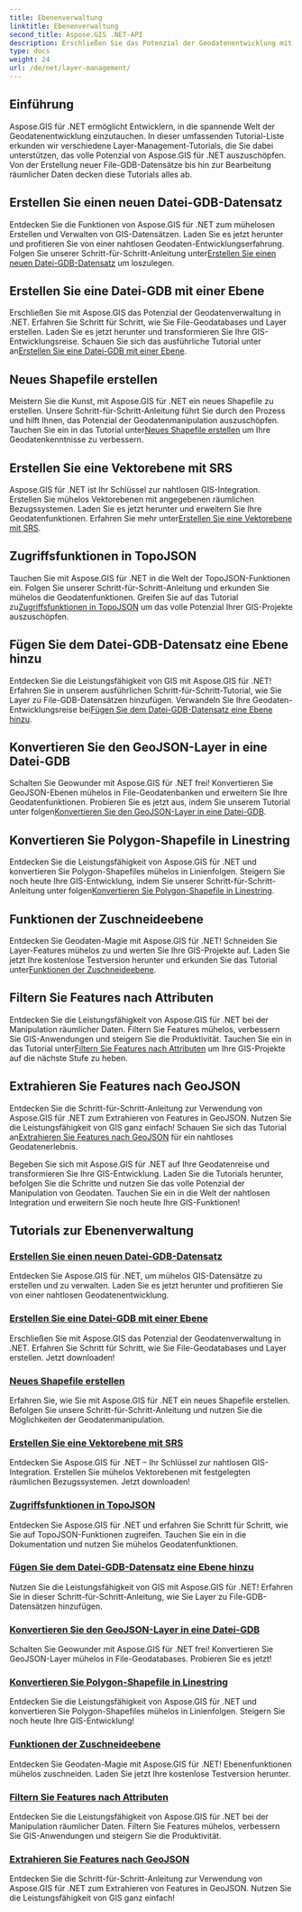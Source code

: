 ```yaml
---
title: Ebenenverwaltung
linktitle: Ebenenverwaltung
second_title: Aspose.GIS .NET-API
description: Erschließen Sie das Potenzial der Geodatenentwicklung mit Aspose.GIS für .NET-Tutorials. Erstellen, verwalten und bearbeiten Sie mühelos GIS-Datensätze.
type: docs
weight: 24
url: /de/net/layer-management/
---
```

## Einführung

Aspose.GIS für .NET ermöglicht Entwicklern, in die spannende Welt der Geodatenentwicklung einzutauchen. In dieser umfassenden Tutorial-Liste erkunden wir verschiedene Layer-Management-Tutorials, die Sie dabei unterstützen, das volle Potenzial von Aspose.GIS für .NET auszuschöpfen. Von der Erstellung neuer File-GDB-Datensätze bis hin zur Bearbeitung räumlicher Daten decken diese Tutorials alles ab.

## Erstellen Sie einen neuen Datei-GDB-Datensatz 
 Entdecken Sie die Funktionen von Aspose.GIS für .NET zum mühelosen Erstellen und Verwalten von GIS-Datensätzen. Laden Sie es jetzt herunter und profitieren Sie von einer nahtlosen Geodaten-Entwicklungserfahrung. Folgen Sie unserer Schritt-für-Schritt-Anleitung unter[Erstellen Sie einen neuen Datei-GDB-Datensatz](./create-new-file-gdb-dataset/) um loszulegen.

## Erstellen Sie eine Datei-GDB mit einer Ebene 
 Erschließen Sie mit Aspose.GIS das Potenzial der Geodatenverwaltung in .NET. Erfahren Sie Schritt für Schritt, wie Sie File-Geodatabases und Layer erstellen. Laden Sie es jetzt herunter und transformieren Sie Ihre GIS-Entwicklungsreise. Schauen Sie sich das ausführliche Tutorial unter an[Erstellen Sie eine Datei-GDB mit einer Ebene](./create-file-gdb-with-single-layer/).

## Neues Shapefile erstellen 
 Meistern Sie die Kunst, mit Aspose.GIS für .NET ein neues Shapefile zu erstellen. Unsere Schritt-für-Schritt-Anleitung führt Sie durch den Prozess und hilft Ihnen, das Potenzial der Geodatenmanipulation auszuschöpfen. Tauchen Sie ein in das Tutorial unter[Neues Shapefile erstellen](./create-new-shapefile/) um Ihre Geodatenkenntnisse zu verbessern.

## Erstellen Sie eine Vektorebene mit SRS 
Aspose.GIS für .NET ist Ihr Schlüssel zur nahtlosen GIS-Integration. Erstellen Sie mühelos Vektorebenen mit angegebenen räumlichen Bezugssystemen. Laden Sie es jetzt herunter und erweitern Sie Ihre Geodatenfunktionen. Erfahren Sie mehr unter[Erstellen Sie eine Vektorebene mit SRS](./create-vector-layer-with-srs/).

## Zugriffsfunktionen in TopoJSON 
 Tauchen Sie mit Aspose.GIS für .NET in die Welt der TopoJSON-Funktionen ein. Folgen Sie unserer Schritt-für-Schritt-Anleitung und erkunden Sie mühelos die Geodatenfunktionen. Greifen Sie auf das Tutorial zu[Zugriffsfunktionen in TopoJSON](./access-features-in-topojson/) um das volle Potenzial Ihrer GIS-Projekte auszuschöpfen.

## Fügen Sie dem Datei-GDB-Datensatz eine Ebene hinzu 
 Entdecken Sie die Leistungsfähigkeit von GIS mit Aspose.GIS für .NET! Erfahren Sie in unserem ausführlichen Schritt-für-Schritt-Tutorial, wie Sie Layer zu File-GDB-Datensätzen hinzufügen. Verwandeln Sie Ihre Geodaten-Entwicklungsreise bei[Fügen Sie dem Datei-GDB-Datensatz eine Ebene hinzu](./add-layer-to-file-gdb-dataset/).

## Konvertieren Sie den GeoJSON-Layer in eine Datei-GDB 
 Schalten Sie Geowunder mit Aspose.GIS für .NET frei! Konvertieren Sie GeoJSON-Ebenen mühelos in File-Geodatenbanken und erweitern Sie Ihre Geodatenfunktionen. Probieren Sie es jetzt aus, indem Sie unserem Tutorial unter folgen[Konvertieren Sie den GeoJSON-Layer in eine Datei-GDB](./convert-geojson-layer-to-file-gdb/).

## Konvertieren Sie Polygon-Shapefile in Linestring 
Entdecken Sie die Leistungsfähigkeit von Aspose.GIS für .NET und konvertieren Sie Polygon-Shapefiles mühelos in Linienfolgen. Steigern Sie noch heute Ihre GIS-Entwicklung, indem Sie unserer Schritt-für-Schritt-Anleitung unter folgen[Konvertieren Sie Polygon-Shapefile in Linestring](./convert-polygon-shapefile-to-linestring/).

## Funktionen der Zuschneideebene 
 Entdecken Sie Geodaten-Magie mit Aspose.GIS für .NET! Schneiden Sie Layer-Features mühelos zu und werten Sie Ihre GIS-Projekte auf. Laden Sie jetzt Ihre kostenlose Testversion herunter und erkunden Sie das Tutorial unter[Funktionen der Zuschneideebene](./crop-layer-features/).

## Filtern Sie Features nach Attributen 
 Entdecken Sie die Leistungsfähigkeit von Aspose.GIS für .NET bei der Manipulation räumlicher Daten. Filtern Sie Features mühelos, verbessern Sie GIS-Anwendungen und steigern Sie die Produktivität. Tauchen Sie ein in das Tutorial unter[Filtern Sie Features nach Attributen](./filter-features-by-attribute/) um Ihre GIS-Projekte auf die nächste Stufe zu heben.

## Extrahieren Sie Features nach GeoJSON 
 Entdecken Sie die Schritt-für-Schritt-Anleitung zur Verwendung von Aspose.GIS für .NET zum Extrahieren von Features in GeoJSON. Nutzen Sie die Leistungsfähigkeit von GIS ganz einfach! Schauen Sie sich das Tutorial an[Extrahieren Sie Features nach GeoJSON](./extract-features-to-geojson/) für ein nahtloses Geodatenerlebnis.

Begeben Sie sich mit Aspose.GIS für .NET auf Ihre Geodatenreise und transformieren Sie Ihre GIS-Entwicklung. Laden Sie die Tutorials herunter, befolgen Sie die Schritte und nutzen Sie das volle Potenzial der Manipulation von Geodaten. Tauchen Sie ein in die Welt der nahtlosen Integration und erweitern Sie noch heute Ihre GIS-Funktionen!
## Tutorials zur Ebenenverwaltung
### [Erstellen Sie einen neuen Datei-GDB-Datensatz](./create-new-file-gdb-dataset/)
Entdecken Sie Aspose.GIS für .NET, um mühelos GIS-Datensätze zu erstellen und zu verwalten. Laden Sie es jetzt herunter und profitieren Sie von einer nahtlosen Geodatenentwicklung. 
### [Erstellen Sie eine Datei-GDB mit einer Ebene](./create-file-gdb-with-single-layer/)
Erschließen Sie mit Aspose.GIS das Potenzial der Geodatenverwaltung in .NET. Erfahren Sie Schritt für Schritt, wie Sie File-Geodatabases und Layer erstellen. Jetzt downloaden!
### [Neues Shapefile erstellen](./create-new-shapefile/)
Erfahren Sie, wie Sie mit Aspose.GIS für .NET ein neues Shapefile erstellen. Befolgen Sie unsere Schritt-für-Schritt-Anleitung und nutzen Sie die Möglichkeiten der Geodatenmanipulation.
### [Erstellen Sie eine Vektorebene mit SRS](./create-vector-layer-with-srs/)
Entdecken Sie Aspose.GIS für .NET – Ihr Schlüssel zur nahtlosen GIS-Integration. Erstellen Sie mühelos Vektorebenen mit festgelegten räumlichen Bezugssystemen. Jetzt downloaden!
### [Zugriffsfunktionen in TopoJSON](./access-features-in-topojson/)
Entdecken Sie Aspose.GIS für .NET und erfahren Sie Schritt für Schritt, wie Sie auf TopoJSON-Funktionen zugreifen. Tauchen Sie ein in die Dokumentation und nutzen Sie mühelos Geodatenfunktionen.
### [Fügen Sie dem Datei-GDB-Datensatz eine Ebene hinzu](./add-layer-to-file-gdb-dataset/)
Nutzen Sie die Leistungsfähigkeit von GIS mit Aspose.GIS für .NET! Erfahren Sie in dieser Schritt-für-Schritt-Anleitung, wie Sie Layer zu File-GDB-Datensätzen hinzufügen.
### [Konvertieren Sie den GeoJSON-Layer in eine Datei-GDB](./convert-geojson-layer-to-file-gdb/)
Schalten Sie Geowunder mit Aspose.GIS für .NET frei! Konvertieren Sie GeoJSON-Layer mühelos in File-Geodatabases. Probieren Sie es jetzt!
### [Konvertieren Sie Polygon-Shapefile in Linestring](./convert-polygon-shapefile-to-linestring/)
Entdecken Sie die Leistungsfähigkeit von Aspose.GIS für .NET und konvertieren Sie Polygon-Shapefiles mühelos in Linienfolgen. Steigern Sie noch heute Ihre GIS-Entwicklung!
### [Funktionen der Zuschneideebene](./crop-layer-features/)
Entdecken Sie Geodaten-Magie mit Aspose.GIS für .NET! Ebenenfunktionen mühelos zuschneiden. Laden Sie jetzt Ihre kostenlose Testversion herunter.
### [Filtern Sie Features nach Attributen](./filter-features-by-attribute/)
Entdecken Sie die Leistungsfähigkeit von Aspose.GIS für .NET bei der Manipulation räumlicher Daten. Filtern Sie Features mühelos, verbessern Sie GIS-Anwendungen und steigern Sie die Produktivität.
### [Extrahieren Sie Features nach GeoJSON](./extract-features-to-geojson/)
Entdecken Sie die Schritt-für-Schritt-Anleitung zur Verwendung von Aspose.GIS für .NET zum Extrahieren von Features in GeoJSON. Nutzen Sie die Leistungsfähigkeit von GIS ganz einfach! 
